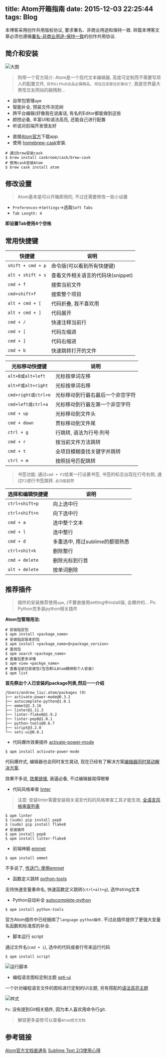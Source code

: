 title: Atom开箱指南
date: 2015-12-03 22:25:44
tags: Blog
---


本博客采用创作共用版权协议, 要求署名、非商业用途和保持一致. 转载本博客文章必须也遵循[署名-非商业用途-保持一致](http://creativecommons.org/licenses/by-nc-sa/3.0/deed.zh)的创作共用协议.

## 简介和安装

![大图](http://ww4.sinaimg.cn/large/ab508d3djw1eymt6nor7uj21kw0xzqdr.jpg)

> 狗带一个官方简介: Atom是一个现代文本编辑器, 高度可定制而不需要写烦人的配置文件, `另外Github出品必属精品, 现在应该是社区推动了`, 我是世界最大男性交友网站的脑残粉...

- 自带包管理`apm`
- 智能补全, 预装文件浏览树
- 跨平台编辑(好像我在说废话, 有名的Editor都能做到这些
- 颜控必备, 丰富UI和语法高亮, 还能自己进行配置
- 听说对前端开发很友好

<!--more-->

- 直接[Atom官方](https://atom.io/)下载app.
- 使用 [homebrew-cask](https://github.com/caskroom/homebrew-cask)安装.

```
# 通过brew安装cask
$ brew install caskroom/cask/brew-cask
# 使用cask安装Atom
$ brew cask install atom

```


## 修改设置

> Atom基本是可以开箱即用的, 不过还需要修改一些小设置

- `Preferences`->`Settings`->选取`Soft Tabs`
- `Tab Length: 4`

**即设置Tab使用4个空格**

## 常用快捷键


|快捷键|说明|
|---|---|
|`shift + cmd + p`|命令版(可以看到所有快捷键)|
|`alt + shift + s`|查看文件相关语言的代码块(snippet)|
|`cmd + f`|搜索当前文件|
|`cmd+shift+f`|搜索整个项目|
|`alt + cmd + [`|代码折叠, 我不喜欢用|
|`alt + cmd + ]`|代码展开|
|`cmd + /`|快速注释当前行|
|`cmd + [`|代码左缩进|
|`cmd + ]`|代码右缩进|
|`cmd + b`|快速跳转打开的文件|


|**光标移动**快捷键|说明|
|---|---|
|`alt+B或alt+left`|光标按单词左移|
|`alt+F或alt+right`|光标按单词右移|
|`cmd+right或ctrl+e`|光标移动到行最右最后一个非空字符|
|`cmd+left或ctrl+a`|光标移动到行最左第一个非空字符|
|`cmd + up`|光标移动到文件头|
|`cmd + down`|贯标移动到文件尾|
|`ctrl + g`|行跳转, 语法为行号:列号|
|`cmd + r` |按当前文件方法跳转|
|`cmd + t`|全项目模糊查找关键字并跳转|
|`ctrl + m`|按照括号匹配跳转|

> 书签功能: 通过`cmd + F2`给某一行设置书签, 书签的标志出现在行号右侧, 通过`F2`进行书签跳转. `此功能超赞`

|**选择和编辑快捷键**| 说明|
|---|---|
|`ctrl+shift+p`|向上选中行|
|`ctrl+shift+n`|向下选中行|
|`cmd + a`|选中整个文本|
|`cmd + l`|选中整行|
|`cmd + d`|多重选中, 用过sublime的都很熟悉|
|`ctrl+shit+k`|删除整行|
|`cmd + delete`|删除光标到行首|
|`alt + delete`|按单词删除|




## 推荐插件

> 插件的安装推荐使用`apm`, (不要直接用setting中install装, 会爆炸的... Ps: Python党多装python相关插件

**Atom包管理用法:**

```
# 安装指定包
$ apm install <package_name>
# 安装指定版本的包
$ apm install <package_name>@<package_version>
# 查找包
$ apm search <package_name>
# 查看包更多详情
$ apm view <packge_name>
# 查看当前已安装包(包含默认Atom捆绑和个人安装)
$ apm list
```

**首先祭出个人已安装的package列表,然后一一介绍**

```
/Users/andrew_liu/.atom/packages (9)
├── activate-power-mode@0.3.2
├── autocomplete-python@1.0.1
├── emmet@2.3.16
├── linter@1.11.3
├── linter-flake8@1.9.2
├── linter-pep8@1.0.1
├── python-tools@0.6.7
├── script@3.2.0
└── seti-ui@0.8.1
```

- 代码爆炸效果插件 [activate-power-mode](https://atom.io/packages/activate-power-mode)

```
$ apm install activate-power-mode
```

代码爆炸式, 编辑器也会同时发生晃动, 现在已经有了解决方案[编辑器同时晃动解决方案](https://github.com/JoelBesada/activate-power-mode/issues/63).


效果不多说, [效果链接](https://github.com/JoelBesada/activate-power-mode), 装逼必备, 不过编辑器晃得眼晕


- 代码风格审查 [linter](https://atom.io/packages/linter)

> 注意: 安装linter需要安装相关语言代码的风格审查工具才能生效, [全语言风格审查列表](http://atomlinter.github.io/)

```
$ apm linter
$ (sudo) pip install pep8
$ (sudo) pip install flake8
# 安装插件
$ apm install pep8
$ apm install linter-flake8
```
- 前端神器 [emmet](https://github.com/emmetio/emmet-atom)

```
$ apm install emmet
```

不多说了, [传送门: 使用emmet](http://andrewliu.in/2014/11/25/Sublime-Text-3%E4%BD%BF%E7%94%A8%E5%BF%83%E5%BE%97/#5-2-_其他插件)

- 函数定义跳转 [python-tools](https://atom.io/packages/python-tools)

支持快速变量重命名, 快速函数定义跳转(`ctrl+alt+g`), 选中string文本

- Python自动补全 [autocomplete-python](https://atom.io/packages/autocomplete-python)

```
$ apm install python-tools 
```

官方Atom插件中已经捆绑了`language-python插件`.  不过此插件提供了更强大变量名函数和标准库的补全.

- 脚本运行 script

通过文件名(`cmd + i`), 选中的代码或者行号来运行代码

```
$ apm install script
```

![运行脚本](http://ww4.sinaimg.cn/large/ab508d3djw1eymtu4t7quj20w612gtei.jpg)

- 编程语言图标定制主题 [seti-ui](https://atom.io/themes/seti-ui)

一个针对编程语言文件的图标进行定制的UI主题, 另有搭配的[语法高亮主题](https://atom.io/themes/seti-syntax)

![样式](http://ww3.sinaimg.cn/large/ab508d3djw1eymtzmkbjrj216u10wgsx.jpg)




`Ps`: 没有提到Git相关插件, 因为本人喜欢用命令行git.
> 解锁更多姿势可以查看`Atom官方文档`


## 参考链接

[Atom官方文档直通车](https://atom.io/docs)
[Sublime Text 2/3使用心得](http://andrewliu.in/2014/11/25/Sublime-Text-3%E4%BD%BF%E7%94%A8%E5%BF%83%E5%BE%97/#0-_设置subl命令行)

